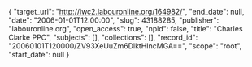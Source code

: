 {
  "target_url": "http://iwc2.labouronline.org/164982/", 
  "end_date": null, 
  "date": "2006-01-01T12:00:00", 
  "slug": 43188285, 
  "publisher": "labouronline.org", 
  "open_access": true, 
  "npld": false, 
  "title": "Charles Clarke PPC", 
  "subjects": [], 
  "collections": [], 
  "record_id": "20060101T120000/ZV93XeUuZm6DlktHIncMGA==", 
  "scope": "root", 
  "start_date": null
}

